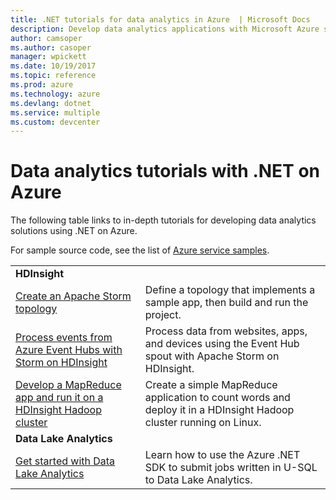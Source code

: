 ```yaml
---
title: .NET tutorials for data analytics in Azure  | Microsoft Docs
description: Develop data analytics applications with Microsoft Azure services.
author: camsoper
ms.author: casoper
manager: wpickett
ms.date: 10/19/2017
ms.topic: reference
ms.prod: azure
ms.technology: azure
ms.devlang: dotnet
ms.service: multiple
ms.custom: devcenter
---
```


# Data analytics tutorials with .NET on Azure

The following table links to in-depth tutorials for developing data analytics solutions using .NET on Azure. 

For sample source code, see the list of [Azure service samples](https://azure.microsoft.com/resources/samples/?platform=dotnet).

| | |
|---|---|
| **HDInsight** | |
| [Create an Apache Storm topology][1] | Define a topology that implements a sample app, then build and run the project. | 
| [Process events from Azure Event Hubs with Storm on HDInsight][2] | Process data from websites, apps, and devices using the Event Hub spout with Apache Storm on HDInsight.
| [Develop a MapReduce app and run it on a HDInsight Hadoop cluster][3] | Create a simple MapReduce application to count words and deploy it in a HDInsight Hadoop cluster running on Linux. |
| **Data Lake Analytics** | |
| [Get started with Data Lake Analytics][4] | Learn how to use the Azure .NET SDK to submit jobs written in U-SQL to Data Lake Analytics.|


[1]: /azure/hdinsight/hdinsight-storm-develop-csharp-event-hub-topology
[2]: /azure/hdinsight/hdinsight-storm-develop-csharp-visual-studio-topology
[3]: /azure/hdinsight/hdinsight-hadoop-dotnet-csharp-mapreduce-streaming
[4]: /azure/data-lake-analytics/data-lake-analytics-get-started-net-sdk